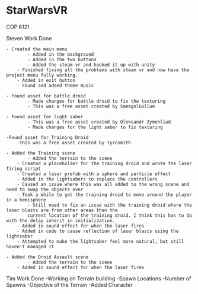 # StarWarsVR
COP 6121

Steven Work Done 
    
	- Created the main menu
        	- Added in the background
        	- Added in the two buttons
        	- Added the steam vr and hooked it up with unity
		- Finished fixing all the problems with steam vr and now have the project menu fully working.
		- Added in exit button
		- Found and added theme music
    
	- Found asset for battle droid
        	- Made changes for battle droid to fix the texturing
        	- This was a free asset created by SmeagolGollum
    
	- Found asset for light saber
        	- This was a free asset created by Oleksandr Zymohliad
        	- Made changes for the light saber to fix texturing

	-Found asset for Training Droid
		-This was a free asset created by Tyrosmith
    
	- Added the Training scene
        	- Added the terrain to the scene
		- Created a placeholder for the training droid and wrote the laser firing script
		- Created a laser prefab with a sphere and particle effect
		- Added in the lightsabers to replace the controllers
		- Caused an issue where this was all added to the wrong scene and need to swap the objects over
		- Took a while to get the training droid to move around the player in a hemisphere
			- Still need to fix an issue with the training droid where the laser blasts are from other areas than the 
			current location of the training droid. I think this has to do with the delay inherit in initialization.
		- Added in sound effect for when the laser fires
		- Added in code to cause reflection of laser blasts using the lightsaber
		- Attempted to make the lightsaber feel more natural, but still haven't managed it
	
	- Added the Droid Assault scene
        	- Added the terrain to the scene
		- Added in sound effect for when the laser fires

Tim Work Done
	-Working on Terrain building
		-Spawn Locations
		-Number of Spawns
		-Objective of the Terrain
	-Added Character
